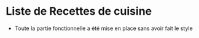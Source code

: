 # Liste de Recettes de cuisine

- Toute la partie fonctionnelle a été mise en place sans avoir fait le style
